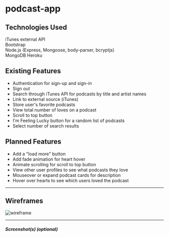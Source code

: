 # podcast-app

## Technologies Used
iTunes external API  
Bootstrap  
Node.js (Express, Mongoose, body-parser, bcryptjs)  
MongoDB
Heroku

## Existing Features
- Authentication for sign-up and sign-in  
- Sign out  
- Search through iTunes API for podcasts by title and artist names
- Link to external source (iTunes)
- Store user's favorite podcasts
- View total number of loves on a podcast
- Scroll to top button
- I'm Feeling Lucky button for a random list of podcasts
- Select number of search results


## Planned Features
- Add a "load more" button
- Add fade animation for heart hover
- Animate scrolling for scroll to top button
- View other user profiles to see what podcasts they love
- Mouseover or expand podcast cards for description
- Hover over hearts to see which users loved the podcast

---

## Wireframes
![wireframe](https://i.imgur.com/OlfNDIu.png)

---

##### Screenshot(s) (optional)


